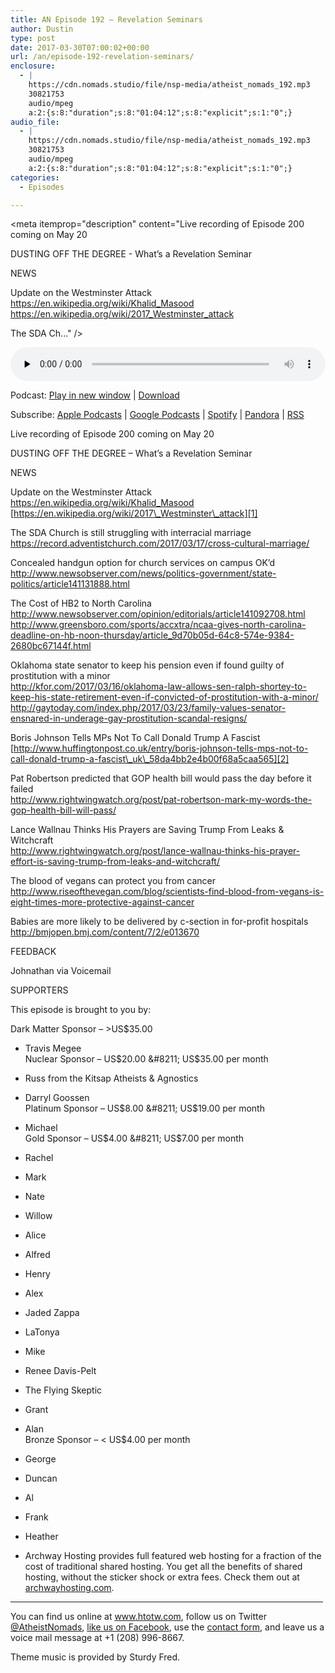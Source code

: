 ```yaml
---
title: AN Episode 192 – Revelation Seminars
author: Dustin
type: post
date: 2017-03-30T07:00:02+00:00
url: /an/episode-192-revelation-seminars/
enclosure:
  - |
    https://cdn.nomads.studio/file/nsp-media/atheist_nomads_192.mp3
    30821753
    audio/mpeg
    a:2:{s:8:"duration";s:8:"01:04:12";s:8:"explicit";s:1:"0";}
audio_file:
  - |
    https://cdn.nomads.studio/file/nsp-media/atheist_nomads_192.mp3
    30821753
    audio/mpeg
    a:2:{s:8:"duration";s:8:"01:04:12";s:8:"explicit";s:1:"0";}
categories:
  - Episodes

---
```

<div itemscope itemtype="http://schema.org/AudioObject">
  <meta itemprop="name" content=" episode 192 &#8211; Revelation Seminars" />
  
  <meta itemprop="uploadDate" content="2017-03-30T01:00:02-06:00" />
  
  <meta itemprop="encodingFormat" content="audio/mpeg" />
  
  <meta itemprop="duration" content="PT1H04M12S" />
  
  <meta itemprop="description" content="Live recording of Episode 200 coming on May 20

DUSTING OFF THE DEGREE - What’s a Revelation Seminar

NEWS

Update on the Westminster Attack
https://en.wikipedia.org/wiki/Khalid_Masood
https://en.wikipedia.org/wiki/2017_Westminster_attack

The SDA Ch..." />
  
  <meta itemprop="contentUrl" content="https://dts.podtrac.com/redirect.mp3/cdn.nomads.studio/file/nsp-media/atheist_nomads_192.mp3" />
  
  <meta itemprop="contentSize" content="29.4" />
  </p> 
  
  <div class="powerpress_player" id="powerpress_player_8455">
    <audio class="wp-audio-shortcode" id="audio-1504-199" preload="none" style="width: 100%;" controls="controls"><source type="audio/mpeg" src="https://dts.podtrac.com/redirect.mp3/cdn.nomads.studio/file/nsp-media/atheist_nomads_192.mp3?_=199" /><a href="https://dts.podtrac.com/redirect.mp3/cdn.nomads.studio/file/nsp-media/atheist_nomads_192.mp3">https://dts.podtrac.com/redirect.mp3/cdn.nomads.studio/file/nsp-media/atheist_nomads_192.mp3</a></audio>
  </div>
</div>

<p class="powerpress_links powerpress_links_mp3">
  Podcast: <a href="https://dts.podtrac.com/redirect.mp3/cdn.nomads.studio/file/nsp-media/atheist_nomads_192.mp3" class="powerpress_link_pinw" target="_blank" title="Play in new window" onclick="return powerpress_pinw('https://htotw.com/?powerpress_pinw=1504-podcast');" rel="nofollow">Play in new window</a> | <a href="https://dts.podtrac.com/redirect.mp3/cdn.nomads.studio/file/nsp-media/atheist_nomads_192.mp3" class="powerpress_link_d" title="Download" rel="nofollow" download="atheist_nomads_192.mp3">Download</a>
</p>

<p class="powerpress_links powerpress_subscribe_links">
  Subscribe: <a href="https://podcasts.apple.com/us/podcast/humanists-take-on-the-world/id530050098?mt=2&ls=1" class="powerpress_link_subscribe powerpress_link_subscribe_itunes" target="_blank" title="Subscribe on Apple Podcasts" rel="nofollow">Apple Podcasts</a> | <a href="https://www.google.com/podcasts?feed=aHR0cDovL2F0aGVpc3Rub21hZHMubGlic3luLmNvbS9yc3M%3D" class="powerpress_link_subscribe powerpress_link_subscribe_googleplay" target="_blank" title="Subscribe on Google Podcasts" rel="nofollow">Google Podcasts</a> | <a href="https://open.spotify.com/show/3LzK2xZGike6Tc1GEMtMbr?si=LieN9SNuTpq96smuaUsH8A" class="powerpress_link_subscribe powerpress_link_subscribe_spotify" target="_blank" title="Subscribe on Spotify" rel="nofollow">Spotify</a> | <a href="https://www.pandora.com/podcast/atheist-nomads/PC:10122?corr=62071012&part=ug" class="powerpress_link_subscribe powerpress_link_subscribe_pandora" target="_blank" title="Subscribe on Pandora" rel="nofollow">Pandora</a> | <a href="https://htotw.com/feed/podcast/" class="powerpress_link_subscribe powerpress_link_subscribe_rss" target="_blank" title="Subscribe via RSS" rel="nofollow">RSS</a>
</p>

Live recording of Episode 200 coming on May 20

DUSTING OFF THE DEGREE &#8211; What’s a Revelation Seminar

NEWS

Update on the Westminster Attack  
<https://en.wikipedia.org/wiki/Khalid_Masood>  
[https://en.wikipedia.org/wiki/2017\_Westminster\_attack][1]

The SDA Church is still struggling with interracial marriage  
<https://record.adventistchurch.com/2017/03/17/cross-cultural-marriage/>

Concealed handgun option for church services on campus OK&#8217;d  
<http://www.newsobserver.com/news/politics-government/state-politics/article141131888.html>

The Cost of HB2 to North Carolina  
 <http://www.newsobserver.com/opinion/editorials/article141092708.html>  
<http://www.greensboro.com/sports/accxtra/ncaa-gives-north-carolina-deadline-on-hb-noon-thursday/article_9d70b05d-64c8-574e-9384-2680bc67144f.html>

Oklahoma state senator to keep his pension even if found guilty of prostitution with a minor  
<http://kfor.com/2017/03/16/oklahoma-law-allows-sen-ralph-shortey-to-keep-his-state-retirement-even-if-convicted-of-prostitution-with-a-minor/>  
<http://gaytoday.com/index.php/2017/03/23/family-values-senator-ensnared-in-underage-gay-prostitution-scandal-resigns/>

Boris Johnson Tells MPs Not To Call Donald Trump A Fascist  
[http://www.huffingtonpost.co.uk/entry/boris-johnson-tells-mps-not-to-call-donald-trump-a-fascist\_uk\_58da4bb2e4b00f68a5caa565][2]

Pat Robertson predicted that GOP health bill would pass the day before it failed  
<http://www.rightwingwatch.org/post/pat-robertson-mark-my-words-the-gop-health-bill-will-pass/>

Lance Wallnau Thinks His Prayers are Saving Trump From Leaks & Witchcraft  
<http://www.rightwingwatch.org/post/lance-wallnau-thinks-his-prayer-effort-is-saving-trump-from-leaks-and-witchcraft/>

The blood of vegans can protect you from cancer  
<http://www.riseofthevegan.com/blog/scientists-find-blood-from-vegans-is-eight-times-more-protective-against-cancer>

Babies are more likely to be delivered by c-section in for-profit hospitals  
<http://bmjopen.bmj.com/content/7/2/e013670>

FEEDBACK

Johnathan via Voicemail

SUPPORTERS

This episode is brought to you by:

Dark Matter Sponsor &#8211; >US$35.00  
* Travis Megee  
Nuclear Sponsor &#8211; US$20.00 &#8211; US$35.00 per month  
* Russ from the Kitsap Atheists & Agnostics  
* Darryl Goossen  
Platinum Sponsor &#8211; US$8.00 &#8211; US$19.00 per month  
* Michael  
Gold Sponsor &#8211; US$4.00 &#8211; US$7.00 per month  
* Rachel  
* Mark  
* Nate  
* Willow  
* Alice  
* Alfred  
* Henry  
* Alex  
* Jaded Zappa  
* LaTonya  
* Mike  
* Renee Davis-Pelt  
* The Flying Skeptic  
* Grant  
* Alan  
Bronze Sponsor &#8211; < US$4.00 per month  
* George  
* Duncan  
* Al  
* Frank  
* Heather

* Archway Hosting provides full featured web hosting for a fraction of the cost of traditional shared hosting. You get all the benefits of shared hosting, without the sticker shock or extra fees. Check them out at <a href="http://archwayhosting.com/" target="_blank" rel="noopener">archwayhosting.com</a>.

<hr width="500" />

You can find us online at <a href="https://www.htotw.com/" target="_blank" rel="noopener">www.htotw.com</a>, follow us on Twitter <a href="https://htotw.com/twitter" target="_blank" rel="noopener">@AtheistNomads</a>, <a href="https://htotw.com/facebook" target="_blank" rel="noopener">like us on Facebook</a>, use the [contact form](https://htotw.com/contact), and leave us a voice mail message at +1 (208) 996-8667.

Theme music is provided by Sturdy Fred.

 [1]: https://en.wikipedia.org/wiki/2017_Westminster_attack
 [2]: http://www.huffingtonpost.co.uk/entry/boris-johnson-tells-mps-not-to-call-donald-trump-a-fascist_uk_58da4bb2e4b00f68a5caa565